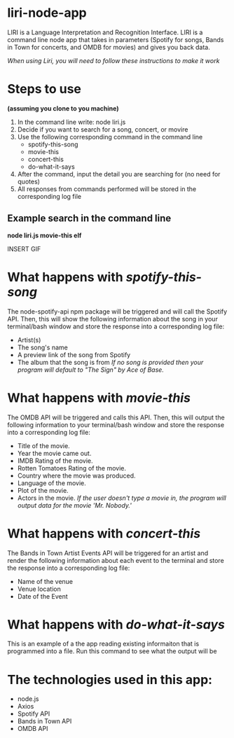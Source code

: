 # liri-node-app
LIRI is a Language Interpretation and Recognition Interface. LIRI is a command line node app that takes in parameters (Spotify for songs, Bands in Town for concerts, and OMDB for movies) and gives you back data.

*When using Liri, you will need to follow these instructions to make it work*
# Steps to use
**(assuming you clone to you machine)**
1. In the command line write: node liri.js
1. Decide if you want to search for a song, concert, or movire
1. Use the following corresponding command in the command line
    * spotify-this-song
    * movie-this
    * concert-this
    * do-what-it-says
1. After the command, input the detail you are searching for (no need for quotes)
1. All responses from commands performed will be stored in the corresponding log file

## Example search in the command line
**node liri.js movie-this elf**


INSERT GIF


# What happens with _spotify-this-song_
The node-spotify-api npm package will be triggered and will call the Spotify API. Then, this will show the following information about the song in your terminal/bash window and store the response into a corresponding log file:
* Artist(s)
* The song's name
* A preview link of the song from Spotify
* The album that the song is from
_If no song is provided then your program will default to "The Sign" by Ace of Base._

# What happens with _movie-this_
The OMDB API will be triggered and calls this API. Then, this will output the following information to your terminal/bash window and store the response into a corresponding log file:
* Title of the movie.
* Year the movie came out.
* IMDB Rating of the movie.
* Rotten Tomatoes Rating of the movie.
* Country where the movie was produced.
* Language of the movie.
* Plot of the movie.
* Actors in the movie.
_If the user doesn't type a movie in, the program will output data for the movie 'Mr. Nobody.'_

# What happens with _concert-this_
The Bands in Town Artist Events API will be triggered for an artist and render the following information about each event to the terminal and store the response into a corresponding log file:
* Name of the venue
* Venue location
* Date of the Event

# What happens with _do-what-it-says_
This is an example of a the app reading existing informaiton that is programmed into a file. Run this command to see what the output will be


# The technologies used in this app:
* node.js
* Axios
* Spotify API
* Bands in Town API
* OMDB API

